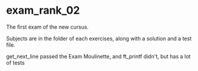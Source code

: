# exam_rank_02

The first exam of the new cursus.

Subjects are in the folder of each exercises, along with a solution and a test file.

get_next_line passed the Exam Moulinette, and ft_printf didn't, but has a lot of tests
